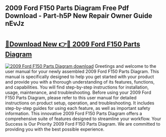 ## 2009 Ford F150 Parts Diagram Free Pdf Download - Part-h5P New Repair Owner Guide nEvJz

# <h2><a href="http://dfo2bbm.blite.top/?on=2009+Ford+F150+Parts+Diagram">🔗Download New 👉🔴 2009 Ford F150 Parts Diagram</a></h2>

[![2009 Ford F150 Parts Diagram download](https://i.imgur.com/lujVjoI.png)](http://dfo2bbm.blite.top/?on=2009+Ford+F150+Parts+Diagram)
Greetings and welcome to the user manual for your newly assembled 2009 Ford F150 Parts Diagram. This manual is specifically designed to help you get started with your product and provide you with a thorough understanding of its features, functions, and capabilities. You will find step-by-step instructions for installation, usage, maintenance, and troubleshooting. Before using your 2009 Ford F150 Parts Diagram, please refer to this user manual for detailed instructions on product setup, operation, and troubleshooting. It includes step-by-step guides for using each feature, as well as important safety information. This innovative 2009 Ford F150 Parts Diagram offers a comprehensive suite of features designed to streamline your workflow. Your Success is Our Priority 2009 Ford F150 Parts Diagram. We are committed to providing you with the best possible experience.
